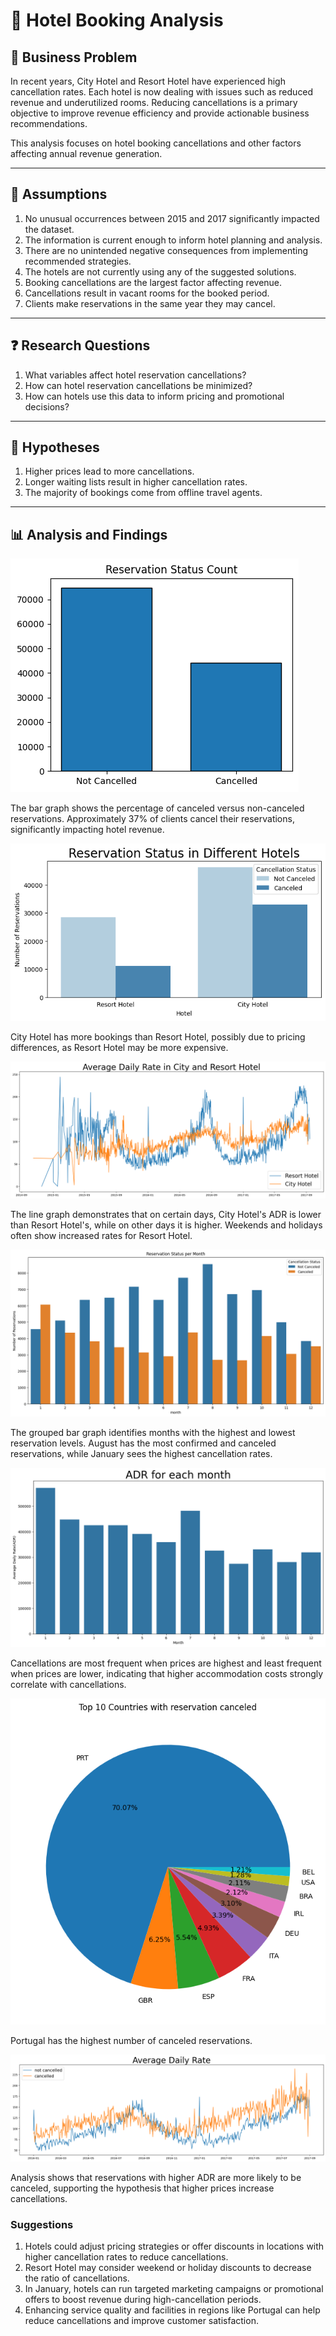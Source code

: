 # 🏨 Hotel Booking Analysis

## 📌 Business Problem
In recent years, City Hotel and Resort Hotel have experienced high cancellation rates. Each hotel is now dealing with issues such as reduced revenue and underutilized rooms. Reducing cancellations is a primary objective to improve revenue efficiency and provide actionable business recommendations.

This analysis focuses on hotel booking cancellations and other factors affecting annual revenue generation.

---

## 📑 Assumptions
1. No unusual occurrences between 2015 and 2017 significantly impacted the dataset.
2. The information is current enough to inform hotel planning and analysis.
3. There are no unintended negative consequences from implementing recommended strategies.
4. The hotels are not currently using any of the suggested solutions.
5. Booking cancellations are the largest factor affecting revenue.
6. Cancellations result in vacant rooms for the booked period.
7. Clients make reservations in the same year they may cancel.

---

## ❓ Research Questions
1. What variables affect hotel reservation cancellations?
2. How can hotel reservation cancellations be minimized?
3. How can hotels use this data to inform pricing and promotional decisions?

---

## 🔬 Hypotheses
1. Higher prices lead to more cancellations.
2. Longer waiting lists result in higher cancellation rates.
3. The majority of bookings come from offline travel agents.

---

## 📊 Analysis and Findings

![alt text](./Images/chart1.png)

The bar graph shows the percentage of canceled versus non-canceled reservations. Approximately 37% of clients cancel their reservations, significantly impacting hotel revenue.

![alt text](./Images/chart2.png)

City Hotel has more bookings than Resort Hotel, possibly due to pricing differences, as Resort Hotel may be more expensive.

![alt text](./Images/chart3.png)

The line graph demonstrates that on certain days, City Hotel's ADR is lower than Resort Hotel's, while on other days it is higher. Weekends and holidays often show increased rates for Resort Hotel.

![alt text](./Images/chart4.png)

The grouped bar graph identifies months with the highest and lowest reservation levels. August has the most confirmed and canceled reservations, while January sees the highest cancellation rates.

![alt text](./Images/chart5.png)

Cancellations are most frequent when prices are highest and least frequent when prices are lower, indicating that higher accommodation costs strongly correlate with cancellations.

![alt text](./Images/chart6.png)

Portugal has the highest number of canceled reservations.

![alt text](./Images/chart7.png)

Analysis shows that reservations with higher ADR are more likely to be canceled, supporting the hypothesis that higher prices increase cancellations.

### **Suggestions**
1. Hotels could adjust pricing strategies or offer discounts in locations with higher cancellation rates to reduce cancellations.
2. Resort Hotel may consider weekend or holiday discounts to decrease the ratio of cancellations.
3. In January, hotels can run targeted marketing campaigns or promotional offers to boost revenue during high-cancellation periods.
4. Enhancing service quality and facilities in regions like Portugal can help reduce cancellations and improve customer satisfaction.
